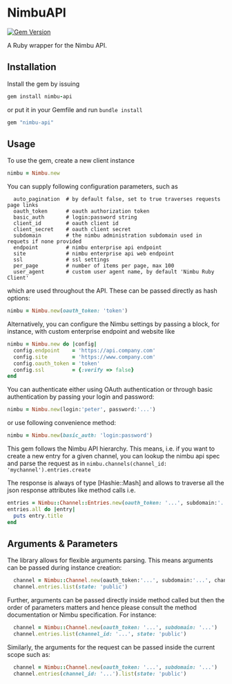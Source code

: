 # NimbuAPI

[![Gem Version](https://badge.fury.io/rb/nimbu-api.png)](http://badge.fury.io/rb/nimbu-api)

A Ruby wrapper for the Nimbu API.

## Installation

Install the gem by issuing

```ruby
gem install nimbu-api
```

or put it in your Gemfile and run `bundle install`

```ruby
gem "nimbu-api"
```

## Usage

To use the gem, create a new client instance

```ruby
nimbu = Nimbu.new
```

You can supply following configuration parameters, such as

```
  auto_pagination  # by default false, set to true traverses requests page links
  oauth_token      # oauth authorization token
  basic_auth       # login:password string
  client_id        # oauth client id
  client_secret    # oauth client secret
  subdomain        # the nimbu administration subdomain used in requets if none provided
  endpoint         # nimbu enterprise api endpoint
  site             # nimbu enterprise api web endpoint
  ssl              # ssl settings
  per_page         # number of items per page, max 100
  user_agent       # custom user agent name, by default 'Nimbu Ruby Client'
```

which are used throughout the API. These can be passed directly as hash options:

```ruby
nimbu = Nimbu.new(oauth_token: 'token')
```

Alternatively, you can configure the Nimbu settings by passing a block, for instance, with custom
enterprise endpoint and website like

```ruby
nimbu = Nimbu.new do |config|
  config.endpoint    = 'https://api.company.com'
  config.site        = 'https://www.company.com'
  config.oauth_token = 'token'
  config.ssl         = {:verify => false}
end
```

You can authenticate either using OAuth authentication or through basic authentication by passing
your login and password:

```ruby
nimbu = Nimbu.new(login:'peter', password:'...')
```

or use following convenience method:

```ruby
nimbu = Nimbu.new(basic_auth: 'login:password')
```

This gem follows the Nimbu API hierarchy. This means, i.e. if you want to create a new entry for a
given channel, you can lookup the nimbu api spec and parse the request as in
`nimbu.channels(channel_id: 'mychannel').entries.create`

The response is always of type [Hashie::Mash] and allows to traverse all the json response
attributes like method calls i.e.

```ruby
entries = Nimbu::Channel::Entries.new(oauth_token: '...', subdomain:'...', channel_id:'...')
entries.all do |entry|
  puts entry.title
end
```

## Arguments & Parameters

The library allows for flexible arguments parsing. This means arguments can be passed during
instance creation:

```ruby
  channel = Nimbu::Channel.new(oauth_token:'...', subdomain:'...', channel_id:'...')
  channel.entries.list(state: 'public')
```

Further, arguments can be passed directly inside method called but then the order of parameters
matters and hence please consult the method documentation or Nimbu specification. For instance:

```ruby
  channel = Nimbu::Channel.new(oauth_token: '...', subdomain: '...')
  channel.entries.list(channel_id: '...', state: 'public')
```

Similarly, the arguments for the request can be passed inside the current scope such as:

```ruby
  channel = Nimbu::Channel.new(oauth_token: '...', subdomain: '...')
  channel.entries(channel_id: '...').list(state: 'public')
```
